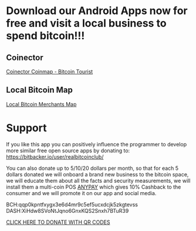 # Download our Android Apps now for free and visit a local business to spend bitcoin!!!

## Coinector

[Coinector Coinmap - Bitcoin Tourist](https://play.google.com/store/apps/details?id=cash.bitcoinmap.coinector)

## Local Bitcoin Map

[Local Bitcoin Merchants Map](https://play.google.com/store/apps/details?id=club.therealbitcoin.bchmap)

# Support

If you like this app you can positively influence the programmer to develop more similar free open source apps by donating to:
https://bitbacker.io/user/realbitcoinclub/

You can also donate up to 5/10/20 dollars per month, so that for each 5 dollars donated we will onboard a brand new business to the bitcoin space, we will educate them about all the facts and security measurements, we will install them a multi-coin POS [ANYPAY](http://pos.anypay.global) which gives 10% Cashback to the consumer and we will promote it on our app and social media.

BCH:qqp0kpntfxygx3e6d4mr9c5ef5ucxdcjk5zkgtevss
DASH:XiHdw8SVoNtJqno6GnxKQS2Snxh7BTuR39

[CLICK HERE TO DONATE WITH QR CODES](https://bitcoinmap.cash/bitcoin-bch-dash-qr-code-generator?bch=qqp0kpntfxygx3e6d4mr9c5ef5ucxdcjk5zkgtevss&dash=XiHdw8SVoNtJqno6GnxKQS2Snxh7BTuR39)
